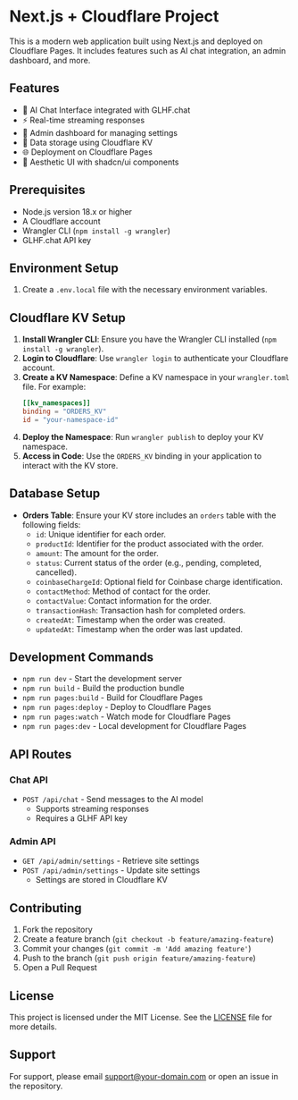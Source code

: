 # Next.js + Cloudflare Project

This is a modern web application built using Next.js and deployed on Cloudflare Pages. It includes features such as AI chat integration, an admin dashboard, and more.

## Features

- 🤖 AI Chat Interface integrated with GLHF.chat
- ⚡ Real-time streaming responses
- 🔐 Admin dashboard for managing settings
- 💾 Data storage using Cloudflare KV
- 🌐 Deployment on Cloudflare Pages
- 🎨 Aesthetic UI with shadcn/ui components

## Prerequisites

- Node.js version 18.x or higher
- A Cloudflare account
- Wrangler CLI (`npm install -g wrangler`)
- GLHF.chat API key

## Environment Setup

1. Create a `.env.local` file with the necessary environment variables.

## Cloudflare KV Setup

1. **Install Wrangler CLI**: Ensure you have the Wrangler CLI installed (`npm install -g wrangler`).
2. **Login to Cloudflare**: Use `wrangler login` to authenticate your Cloudflare account.
3. **Create a KV Namespace**: Define a KV namespace in your `wrangler.toml` file. For example:
   ```toml
   [[kv_namespaces]]
   binding = "ORDERS_KV"
   id = "your-namespace-id"
   ```
4. **Deploy the Namespace**: Run `wrangler publish` to deploy your KV namespace.
5. **Access in Code**: Use the `ORDERS_KV` binding in your application to interact with the KV store.

## Database Setup

- **Orders Table**: Ensure your KV store includes an `orders` table with the following fields:
  - `id`: Unique identifier for each order.
  - `productId`: Identifier for the product associated with the order.
  - `amount`: The amount for the order.
  - `status`: Current status of the order (e.g., pending, completed, cancelled).
  - `coinbaseChargeId`: Optional field for Coinbase charge identification.
  - `contactMethod`: Method of contact for the order.
  - `contactValue`: Contact information for the order.
  - `transactionHash`: Transaction hash for completed orders.
  - `createdAt`: Timestamp when the order was created.
  - `updatedAt`: Timestamp when the order was last updated.

## Development Commands

- `npm run dev` - Start the development server
- `npm run build` - Build the production bundle
- `npm run pages:build` - Build for Cloudflare Pages
- `npm run pages:deploy` - Deploy to Cloudflare Pages
- `npm run pages:watch` - Watch mode for Cloudflare Pages
- `npm run pages:dev` - Local development for Cloudflare Pages

## API Routes

### Chat API
- `POST /api/chat` - Send messages to the AI model
  - Supports streaming responses
  - Requires a GLHF API key

### Admin API
- `GET /api/admin/settings` - Retrieve site settings
- `POST /api/admin/settings` - Update site settings
  - Settings are stored in Cloudflare KV

## Contributing

1. Fork the repository
2. Create a feature branch (`git checkout -b feature/amazing-feature`)
3. Commit your changes (`git commit -m 'Add amazing feature'`)
4. Push to the branch (`git push origin feature/amazing-feature`)
5. Open a Pull Request

## License

This project is licensed under the MIT License. See the [LICENSE](LICENSE) file for more details.

## Support

For support, please email support@your-domain.com or open an issue in the repository.